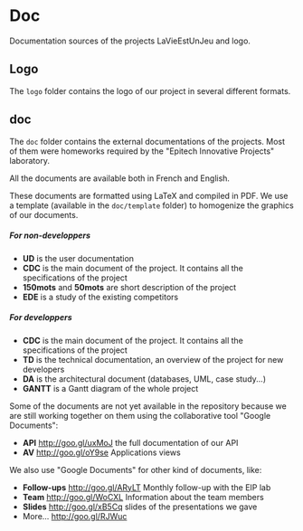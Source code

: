 Doc
===

Documentation sources of the projects LaVieEstUnJeu and logo.

Logo
----

The `logo` folder contains the logo of our project in several different formats.

doc
---

The `doc` folder contains the external documentations of the projects.
Most of them were homeworks required by the "Epitech Innovative Projects" laboratory.

All the documents are available both in French and English.

These documents are formatted using LaTeX and compiled in PDF.
We use a template (available in the `doc/template` folder) to homogenize the graphics of our documents.

##### For non-developpers

* __UD__ is the user documentation
* __CDC__ is the main document of the project. It contains all the specifications of the project
* __150mots__ and __50mots__ are short description of the project
* __EDE__ is a study of the existing competitors

##### For developpers

* __CDC__ is the main document of the project. It contains all the specifications of the project
* __TD__ is the technical documentation, an overview of the project for new developers
* __DA__ is the architectural document (databases, UML, case study...)
* __GANTT__ is a Gantt diagram of the whole project

Some of the documents are not yet available in the repository because we are still working together
on them using the collaborative tool "Google Documents":
* __API__ http://goo.gl/uxMoJ the full documentation of our API
* __AV__ http://goo.gl/oY9se Applications views

We also use "Google Documents" for other kind of documents, like:
* __Follow-ups__ http://goo.gl/ARyLT Monthly follow-up with the EIP lab
* __Team__ http://goo.gl/WoCXL Information about the team members
* __Slides__ http://goo.gl/xB5Cq slides of the presentations we gave
* More... http://goo.gl/RJWuc



